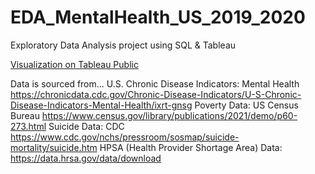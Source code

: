 # EDA_MentalHealth_US_2019_2020
Exploratory Data Analysis project using SQL &amp; Tableau

<a href="https://public.tableau.com/app/profile/sarah.heacox/viz/MentalHealthinU_S_2019-2020/Dashboard1" target="_blank">Visualization on Tableau Public</a>

Data is sourced from...
  U.S. Chronic Disease Indicators: Mental Health https://chronicdata.cdc.gov/Chronic-Disease-Indicators/U-S-Chronic-Disease-Indicators-Mental-Health/ixrt-gnsg
  Poverty Data: US Census Bureau https://www.census.gov/library/publications/2021/demo/p60-273.html
  Suicide Data: CDC https://www.cdc.gov/nchs/pressroom/sosmap/suicide-mortality/suicide.htm
  HPSA (Health Provider Shortage Area) Data: https://data.hrsa.gov/data/download
